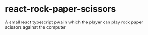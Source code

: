 # react-rock-paper-scissors
 A small react typescript pwa in which the player can play rock paper scissors against the computer
 

